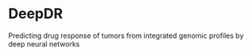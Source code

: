 # DeepDR
Predicting drug response of tumors from integrated genomic profiles by deep neural networks
